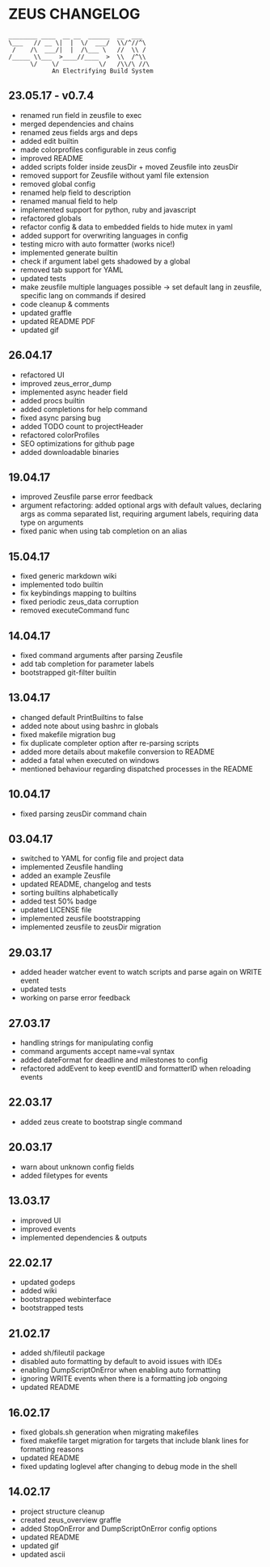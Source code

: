 # ZEUS CHANGELOG

    ________ ____  __ __  ______  __  ___
    \___   // __ \|  |  \/  ___/  \\/^//^\
     /    /\  ___/|  |  /\___ \   //  \\ /
    /_____ \\___  >____//____  >  \\  /^\\
          \/    \/           \/   /\\/\ //\
                An Electrifying Build System

## 23.05.17 - v0.7.4

- renamed run field in zeusfile to exec
- merged dependencies and chains
- renamed zeus fields args and deps
- added edit builtin
- made colorprofiles configurable in zeus config
- improved README
- added scripts folder inside zeusDir + moved Zeusfile into zeusDir
- removed support for Zeusfile without yaml file extension
- removed global config
- renamed help field to description
- renamed manual field to help
- implemented support for python, ruby and javascript
- refactored globals
- refactor config & data to embedded fields to hide mutex in yaml
- added support for overwriting languages in config
- testing micro with auto formatter (works nice!)
- implemented generate builtin
- check if argument label gets shadowed by a global
- removed tab support for YAML
- updated tests
- make zeusfile multiple languages possible -> set default lang in zeusfile, specific lang on commands if desired
- code cleanup & comments
- updated graffle
- updated README PDF
- updated gif

## 26.04.17

- refactored UI
- improved zeus_error_dump
- implemented async header field
- added procs builtin
- added completions for help command
- fixed async parsing bug
- added TODO count to projectHeader
- refactored colorProfiles
- SEO optimizations for github page
- added downloadable binaries

## 19.04.17

- improved Zeusfile parse error feedback
- argument refactoring: added optional args with default values, declaring args as comma separated list, requiring argument labels, requiring data type on arguments
- fixed panic when using tab completion on an alias

## 15.04.17

- fixed generic markdown wiki
- implemented todo builtin
- fix keybindings mapping to builtins
- fixed periodic zeus_data corruption
- removed executeCommand func

## 14.04.17

- fixed command arguments after parsing Zeusfile
- add tab completion for parameter labels
- bootstrapped git-filter builtin

## 13.04.17

- changed default PrintBuiltins to false
- added note about using bashrc in globals
- fixed makefile migration bug
- fix duplicate completer option after re-parsing scripts
- added more details about makefile conversion to README
- added a fatal when executed on windows
- mentioned behaviour regarding dispatched processes in the README

## 10.04.17

- fixed parsing zeusDir command chain

## 03.04.17

- switched to YAML for config file and project data
- implemented Zeusfile handling
- added an example Zeusfile
- updated README, changelog and tests
- sorting builtins alphabetically
- added test 50% badge
- updated LICENSE file
- implemented zeusfile bootstrapping
- implemented zeusfile to zeusDir migration

## 29.03.17

- added header watcher event to watch scripts and parse again on WRITE event
- updated tests
- working on parse error feedback

## 27.03.17

- handling strings for manipulating config
- command arguments accept name=val syntax
- added dateFormat for deadline and milestones to config
- refactored addEvent to keep eventID and formatterID when reloading events

## 22.03.17

- added zeus create to bootstrap single command

## 20.03.17

- warn about unknown config fields
- added filetypes for events

## 13.03.17

- improved UI
- improved events
- implemented dependencies & outputs

## 22.02.17

- updated godeps
- added wiki
- bootstrapped webinterface
- bootstrapped tests

## 21.02.17

- added sh/fileutil package
- disabled auto formatting by default to avoid issues with IDEs
- enabling DumpScriptOnError when enabling auto formatting
- ignoring WRITE events when there is a formatting job ongoing
- updated README

## 16.02.17

- fixed globals.sh generation when migrating makefiles
- fixed makefile target migration for targets that include blank lines for formatting reasons
- updated README
- fixed updating loglevel after changing to debug mode in the shell

## 14.02.17

- project structure cleanup
- created zeus_overview graffle
- added StopOnError and DumpScriptOnError config options
- updated README
- updated gif
- updated ascii